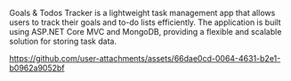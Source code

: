 Goals & Todos Tracker is a lightweight task management app that allows users to track their goals and to-do lists efficiently. 
The application is built using ASP.NET Core MVC and MongoDB, providing a flexible and scalable solution for storing task data.

https://github.com/user-attachments/assets/66dae0cd-0064-4631-b2e1-b0962a9052bf
